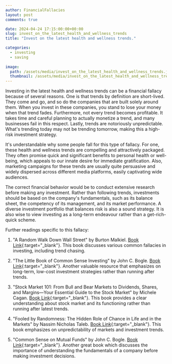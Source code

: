 ```yaml
---
author: FinancialFallacies
layout: post
comments: true

date: 2024-04-24 17:15:00:00+00:00  
slug: invest_on_the_latest_health_and_wellness_trends
title: "Invest on the latest health and wellness trends."

categories:
  - investing
  - saving
  
image:
  path: /assets/media/invest_on_the_latest_health_and_wellness_trends.jpg
  thumbnail: /assets/media/invest_on_the_latest_health_and_wellness_trends.jpg
---
```


Investing in the latest health and wellness trends can be a financial fallacy because of several reasons. One is that trends by definition are short-lived. They come and go, and so do the companies that are built solely around them. When you invest in these companies, you stand to lose your money when that trend fades. Furthermore, not every trend becomes profitable. It takes time and careful planning to actually monetize a trend, and many businesses fail in this respect. Lastly, trends are notoriously unpredictable. What's trending today may not be trending tomorrow, making this a high-risk investment strategy.

It's understandable why some people fall for this type of fallacy. For one, these health and wellness trends are compelling and attractively packaged. They often promise quick and significant benefits to personal health or well-being, which appeals to our innate desire for immediate gratification. Also, marketing campaigns for these trends are usually quite persuasive and widely dispersed across different media platforms, easily captivating wide audiences.

The correct financial behavior would be to conduct extensive research before making any investment. Rather than following trends, investments should be based on the company's fundamentals, such as its balance sheet, the competency of its management, and its market performance. A diverse investment portfolio that balances risk is also a sound strategy. It is also wise to view investing as a long-term endeavour rather than a get-rich-quick scheme.

Further readings specific to this fallacy:

1. "A Random Walk Down Wall Street" by Burton Malkiel. [Book Link](https://www.amazon.com/Random-Walk-Down-Wall-Street/dp/0393330338/ref=nosim?tag=financialfall-20){:target="_blank"}.  This book discusses various common fallacies in investing, including trend chasing.
   
2. "The Little Book of Common Sense Investing" by John C. Bogle. [Book Link](https://www.amazon.com/Little-Book-Common-Sense-Investing/dp/1119404509/ref=nosim?tag=financialfall-20){:target="_blank"}.  Another valuable resource that emphasizes on long-term, low-cost investment strategies rather than running after trends.

3. "Stock Market 101: From Bull and Bear Markets to Dividends, Shares, and Margins―Your Essential Guide to the Stock Market" by Michele Cagan. [Book Link](https://www.amazon.com/Stock-Market-101-Dividends-Margins-Your-ebook/dp/B01LG0HDFM/ref=nosim?tag=financialfall-20){:target="_blank"}.  This book provides a clear understanding about stock market and its functioning rather than running after latest trends.

4. "Fooled by Randomness: The Hidden Role of Chance in Life and in the Markets" by Nassim Nicholas Taleb. [Book Link](https://www.amazon.com/Fooled-Randomness-Hidden-Markets-Incerto/dp/0812975219/ref=nosim?tag=financialfall-20){:target="_blank"}.  This book emphasizes on unpredictability of markets and investment trends.

5. "Common Sense on Mutual Funds" by John C. Bogle. [Book Link](https://www.amazon.com/Common-Sense-Mutual-Funds-Anniversary/dp/0470138130/ref=nosim?tag=financialfall-20){:target="_blank"}.  Another great book which discusses the importance of understanding the fundamentals of a company before making investment decisions.
